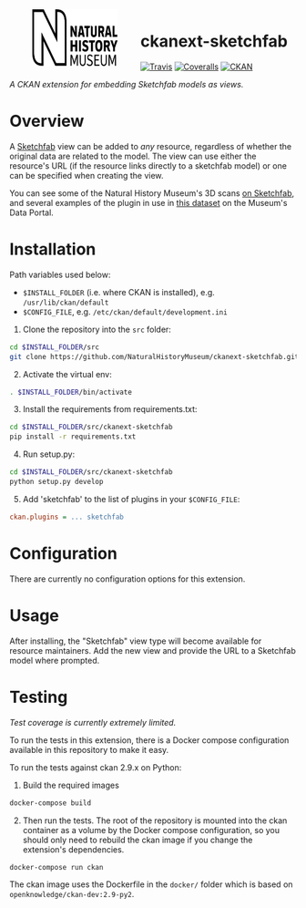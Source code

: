 <img src=".github/nhm-logo.svg" align="left" width="150px" height="100px" hspace="40"/>

# ckanext-sketchfab

[![Travis](https://img.shields.io/travis/NaturalHistoryMuseum/ckanext-sketchfab/master.svg?style=flat-square)](https://travis-ci.org/NaturalHistoryMuseum/ckanext-sketchfab)
[![Coveralls](https://img.shields.io/coveralls/github/NaturalHistoryMuseum/ckanext-sketchfab/master.svg?style=flat-square)](https://coveralls.io/github/NaturalHistoryMuseum/ckanext-sketchfab)
[![CKAN](https://img.shields.io/badge/ckan-2.9.1-orange.svg?style=flat-square)](https://github.com/ckan/ckan)

_A CKAN extension for embedding Sketchfab models as views._


# Overview

A [Sketchfab](https://sketchfab.com) view can be added to _any_ resource, regardless of whether the original data are related to the model. The view can use either the resource's URL (if the resource links directly to a sketchfab model) or one can be specified when creating the view.

You can see some of the Natural History Museum's 3D scans [on Sketchfab](https://sketchfab.com/NHM_Imaging), and several examples of the plugin in use in [this dataset](https://data.nhm.ac.uk/dataset/3d-cetacean-scanning) on the Museum's Data Portal.


# Installation

Path variables used below:
- `$INSTALL_FOLDER` (i.e. where CKAN is installed), e.g. `/usr/lib/ckan/default`
- `$CONFIG_FILE`, e.g. `/etc/ckan/default/development.ini`

1. Clone the repository into the `src` folder:

  ```bash
  cd $INSTALL_FOLDER/src
  git clone https://github.com/NaturalHistoryMuseum/ckanext-sketchfab.git
  ```

2. Activate the virtual env:

  ```bash
  . $INSTALL_FOLDER/bin/activate
  ```

3. Install the requirements from requirements.txt:

  ```bash
  cd $INSTALL_FOLDER/src/ckanext-sketchfab
  pip install -r requirements.txt
  ```

4. Run setup.py:

  ```bash
  cd $INSTALL_FOLDER/src/ckanext-sketchfab
  python setup.py develop
  ```

5. Add 'sketchfab' to the list of plugins in your `$CONFIG_FILE`:

  ```ini
  ckan.plugins = ... sketchfab
  ```

# Configuration

There are currently no configuration options for this extension.


# Usage

After installing, the "Sketchfab" view type will become available for resource maintainers. Add the new view and provide the URL to a Sketchfab model where prompted.


# Testing
_Test coverage is currently extremely limited._

To run the tests in this extension, there is a Docker compose configuration available in this
repository to make it easy.

To run the tests against ckan 2.9.x on Python:

1. Build the required images
```bash
docker-compose build
```

2. Then run the tests.
   The root of the repository is mounted into the ckan container as a volume by the Docker compose
   configuration, so you should only need to rebuild the ckan image if you change the extension's
   dependencies.
```bash
docker-compose run ckan
```

The ckan image uses the Dockerfile in the `docker/` folder which is based on `openknowledge/ckan-dev:2.9-py2`.

